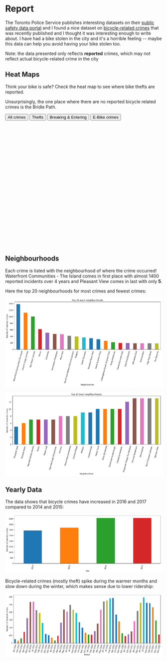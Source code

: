 # Report

The Toronto Police Service publishes interesting datasets on their [public safety data portal](http://data.torontopolice.on.ca/) and I found a nice dataset on [bicycle-related crimes](http://data.torontopolice.on.ca/datasets/91af6347ff08458e9fa4e06b2acc4e1d_0) that was recently published and I thought it was interesting enough to write about. I have had a bike stolen in the city and it's a horrible feeling -- maybe this data can help you avoid having your bike stolen too.

Note: the data presented only reflects **reported** crimes, which may not reflect actual bicycle-related crime in the city

## Heat Maps
Think your bike is safe? Check the heat map to see where bike thefts are reported.

Unsurprisingly, the one place where there are no reported bicycle related crimes is the Bridle Path. 
<div class="tab">
  <button class="tablinks" onclick="generate_heatmap('crime')">All crimes</button>
  <button class="tablinks" onclick="generate_heatmap('theft')">Thefts</button>
  <button class="tablinks" onclick="generate_heatmap('be')">Breaking & Entering</button>
  <button class="tablinks" onclick="generate_heatmap('ebike')">E-Bike crimes</button>
</div>

<div class="folium-map" id="heatmap" style="width: 100%; height: 400px"></div>
<script type="text/javascript" src="maps/heatmaps.js"></script>
<script type="text/javascript">initial_map()</script>

## Neighbourhoods
Each crime is listed with the neighbourhood of where the crime occurred! Waterfront Communities - The Island comes in first place with almost 1400 reported incidents over 4 years and Pleasant View comes in last with only **5**.

Here the top 20 neighbourhoods for most crimes and fewest crimes:

![worst neighbourhoods](plots/worst_neighbourhoods.png)

![best neighbourhoods](plots/best_neighbourhoods.png)

## Yearly Data

The data shows that bicycle crimes have increased in 2016 and 2017 compared to 2014 and 2015:

![yearly plot](plots/yearly.png)

Bicycle-related crimes (mostly theft) spike during the warmer months and slow down during the winter, which makes sense due to lower ridership:

![monthly plot](plots/monthyear.png)
